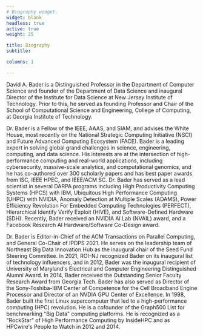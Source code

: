 ```yaml
---
# Biography widget.
widget: blank
headless: true
active: true 
weight: 25

title: Biography
subtitle:

columns: 1

---
```


David A. Bader is a Distinguished Professor in the Department of
Computer Science and founder of the Department of Data Science and
inaugural Director of the Institute for Data Science at New Jersey
Institute of Technology.  Prior to this, he served as founding
Professor and Chair of the School of Computational Science and
Engineering, College of Computing, at Georgia Institute of Technology.

Dr. Bader is a Fellow of the IEEE, AAAS, and SIAM, and advises the
White House, most recently on the National Strategic Computing
Initiative (NSCI) and Future Advanced Computing Ecosystem
(FACE). Bader is a leading expert in solving global grand challenges
in science, engineering, computing, and data science. His interests
are at the intersection of high-performance computing and real-world
applications, including cybersecurity, massive-scale analytics, and
computational genomics, and he has co-authored over 300 scholarly
papers and has best paper awards from ISC, IEEE HPEC, and IEEE/ACM
SC.  Dr. Bader has served as a lead scientist in several DARPA
programs including High Productivity Computing Systems (HPCS) with
IBM, Ubiquitous High Performance Computing (UHPC) with NVIDIA, Anomaly
Detection at Multiple Scales (ADAMS), Power Efficiency Revolution For
Embedded Computing Technologies (PERFECT), Hierarchical Identify
Verify Exploit (HIVE), and Software-Defined Hardware (SDH). Recently,
Bader received an NVIDIA AI Lab (NVAIL) award, and a Facebook Research
AI Hardware/Software Co-Design award.

Dr. Bader is Editor-in-Chief of the ACM Transactions on Parallel
Computing, and General Co-Chair of IPDPS 2021. He serves on the
leadership team of Northeast Big Data Innovation Hub as the inaugural
chair of the Seed Fund Steering Committee.  In 2021, ROI-NJ recognized
Bader on its inaugural list of technology influencers, and in 2012,
Bader was the inaugural recipient of University of Maryland's
Electrical and Computer Engineering Distinguished Alumni Award.  In
2014, Bader received the Outstanding Senior Faculty Research Award
from Georgia Tech. Bader has also served as Director of the
Sony-Toshiba-IBM Center of Competence for the Cell Broadband Engine
Processor and Director of an NVDIA GPU Center of Excellence. In 1998,
Bader built the first Linux supercomputer that led to a
high-performance computing (HPC) revolution. He is a cofounder of the
Graph500 List for benchmarking "Big Data" computing platforms. He is
recognized as a "RockStar" of High Performance Computing by InsideHPC
and as HPCwire's People to Watch in 2012 and 2014.
